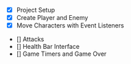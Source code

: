 - [x] Project Setup
- [x] Create Player and Enemy
- [x] Move Characters with Event Listeners
- [] Attacks
- [] Health Bar Interface
- [] Game Timers and Game Over